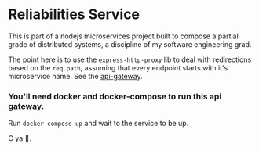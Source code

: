 # Reliabilities Service

This is part of a nodejs microservices project built to compose a partial grade of distributed systems, a discipline of my software engineering grad.

The point here is to use the `express-http-proxy` lib to deal with redirections based on the `req.path`, assuming that every endpoint starts with it's microservice name. See the [api-gateway](https://github.com/pedromihael/nodejs-microservices-api-gateway).

### You'll need docker and docker-compose to run this api gateway.

Run `docker-compose up` and wait to the service to be up.

C ya 👋.